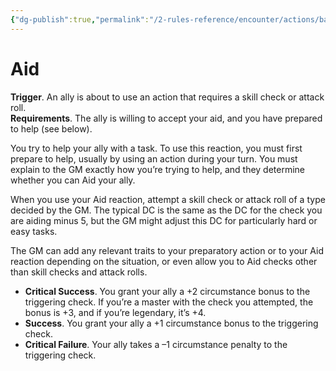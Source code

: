 ```yaml
---
{"dg-publish":true,"permalink":"/2-rules-reference/encounter/actions/basic-actions/aid/"}
---
```


# Aid

**Trigger**. An ally is about to use an action that requires a skill check or attack roll.  
**Requirements**. The ally is willing to accept your aid, and you have prepared to help (see below).

You try to help your ally with a task. To use this reaction, you must first prepare to help, usually by using an action during your turn. You must explain to the GM exactly how you’re trying to help, and they determine whether you can Aid your ally.

When you use your Aid reaction, attempt a skill check or attack roll of a type decided by the GM. The typical DC is the same as the DC for the check you are aiding minus 5, but the GM might adjust this DC for particularly hard or easy tasks. 

The GM can add any relevant traits to your preparatory action or to your Aid reaction depending on the situation, or even allow you to Aid checks other than skill checks and attack rolls.

- **Critical Success**. You grant your ally a +2 circumstance bonus to the triggering check. If you’re a master with the check you attempted, the bonus is +3, and if you’re legendary, it’s +4.
- **Success**. You grant your ally a +1 circumstance bonus to the triggering check.
- **Critical Failure**. Your ally takes a –1 circumstance penalty to the triggering check.
